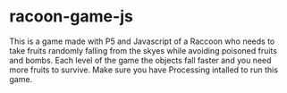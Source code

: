 # racoon-game-js

This is a game made with P5 and Javascript of a Raccoon who needs to take fruits randomly falling from the skyes while avoiding poisoned fruits and bombs. 
Each level of the game the objects fall faster and you need more fruits to survive. Make sure you have Processing intalled to run this game. 
